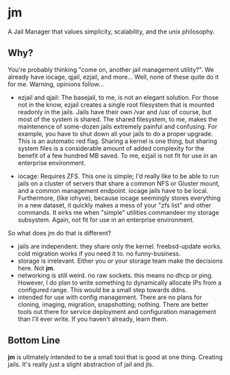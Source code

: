 # jm
A Jail Manager that values simplicity, scalability, and the unix philosophy.


Why?
------
  You're probably thinking "come on, another jail management utility?".  We already have iocage, qjail, ezjail, and more...  Well, none of these quite do it for me.  Warning, opinions follow...
  
  - ezjail and qjail: The basejail, to me, is not an elegant solution.  For those not in the know, ezjail creates a single root filesystem that is mounted readonly in the jails.  Jails have their own /var and /usr of course, but most of the system is shared.  The shared filesystem, to me, makes the maintenence of some-dozen jails extremely painful and confusing.  For example, you have to shut down all your jails to do a proper upgrade.  This is an automatic red flag.  Sharing a kernel is one thing, but sharing system files is a considerable amount of added complexity for the benefit of a few hundred MB saved.  To me, ezjail is not fit for use in an enterprise environment.
  
  - iocage: Requires ZFS.  This one is simple; I'd really like to be able to run jails on a cluster of servers that share a common NFS or Gluster mount, and a common management endpoint.  iocage jails have to be local.  Furthermore, (like iohyve), because iocage seemingly stores everything in a new dataset, it quickly makes a mess of your "zfs list" and other commands.  It eirks me when "simple" utilities commandeer my storage subsystem.  Again, not fit for use in an enterprise environment.
  
  
  So what does jm do that is different?  
  
  - jails are independent.  they share only the kernel.  freebsd-update works.  cold migration works if you need it to.  no funny-business.
  - storage is irrelevant.  Either you or your storage team make the decisions here.  Not **jm**.
  - networking is still weird.  no raw sockets.  this means no dhcp or ping.  However, I do plan to write something to dynamically allocate IPs from a configured range.  This would be a small step towards ddns.
  - intended for use with config management.  There are no plans for cloning, imaging, migration, snapshotting; nothing.  There are better tools out there for service deployment and configuration management than I'll ever write.  If you haven't already, learn them.

Bottom Line
------
  **jm** is ultmately intended to be a small tool that is good at one thing.  Creating jails.  It's really just a slight abstraction of jail and jls.
